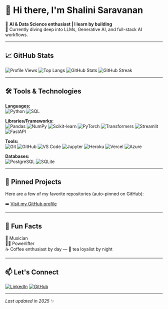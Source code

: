 # 👋 Hi there, I'm Shalini Saravanan

🚀 **AI & Data Science enthusiast | I learn by building**  
🎯 Currently diving deep into LLMs, Generative AI, and full-stack AI workflows.

---

## 📈 GitHub Stats

![Profile Views](https://komarev.com/ghpvc/?username=shalinis97&label=Profile%20Views&color=0e75b6&style=flat)
![Top Langs](https://github-readme-stats.vercel.app/api/top-langs/?username=shalinis97&layout=compact&theme=default)
![GitHub Stats](https://github-readme-stats.vercel.app/api?username=shalinis97&show_icons=true&theme=default)
![GitHub Streak](https://github-readme-streak-stats.herokuapp.com/?user=shalinis97&theme=default)

---

## 🛠️ Tools & Technologies

**Languages:**  
![Python](https://img.shields.io/badge/-Python-3776AB?logo=python&logoColor=white&style=flat-square)
![SQL](https://img.shields.io/badge/-SQL-003B57?logo=postgresql&logoColor=white&style=flat-square)

**Libraries/Frameworks:**  
![Pandas](https://img.shields.io/badge/-Pandas-150458?logo=pandas&logoColor=white&style=flat-square)
![NumPy](https://img.shields.io/badge/-NumPy-013243?logo=numpy&logoColor=white&style=flat-square)
![Scikit-learn](https://img.shields.io/badge/-Scikit--learn-F7931E?logo=scikit-learn&logoColor=white&style=flat-square)
![PyTorch](https://img.shields.io/badge/-PyTorch-EE4C2C?logo=pytorch&logoColor=white&style=flat-square)
![Transformers](https://img.shields.io/badge/-HuggingFace%20Transformers-FFD21F?logo=huggingface&logoColor=black&style=flat-square)
![Streamlit](https://img.shields.io/badge/-Streamlit-FF4B4B?logo=streamlit&logoColor=white&style=flat-square)
![FastAPI](https://img.shields.io/badge/-FastAPI-009688?logo=fastapi&logoColor=white&style=flat-square)

**Tools:**  
![Git](https://img.shields.io/badge/-Git-F05032?logo=git&logoColor=white&style=flat-square)
![GitHub](https://img.shields.io/badge/-GitHub-181717?logo=github&logoColor=white&style=flat-square)
![VS Code](https://img.shields.io/badge/-VS%20Code-007ACC?logo=visualstudiocode&logoColor=white&style=flat-square)
![Jupyter](https://img.shields.io/badge/-Jupyter-F37626?logo=jupyter&logoColor=white&style=flat-square)
![Heroku](https://img.shields.io/badge/-Heroku-430098?logo=heroku&logoColor=white&style=flat-square)
![Vercel](https://img.shields.io/badge/-Vercel-000000?logo=vercel&logoColor=white&style=flat-square)
![Azure](https://img.shields.io/badge/-Azure-0078D4?logo=microsoftazure&logoColor=white&style=flat-square)

**Databases:**  
![PostgreSQL](https://img.shields.io/badge/-PostgreSQL-336791?logo=postgresql&logoColor=white&style=flat-square)
![SQLite](https://img.shields.io/badge/-SQLite-003B57?logo=sqlite&logoColor=white&style=flat-square)

---

## 📌 Pinned Projects

Here are a few of my favorite repositories (auto-pinned on GitHub):

➡️ [Visit my GitHub profile](https://github.com/shalinis97?tab=repositories)

---

## 🎸 Fun Facts

🎵 Musician  
🏋️‍♀️ Powerlifter  
☕ Coffee enthusiast by day — 🍵 tea loyalist by night

---

## 📫 Let's Connect

[![LinkedIn](https://img.shields.io/badge/-LinkedIn-0A66C2?logo=linkedin&logoColor=white&style=flat-square)](https://www.linkedin.com/in/shalinis97)
[![GitHub](https://img.shields.io/badge/-GitHub-181717?logo=github&logoColor=white&style=flat-square)](https://github.com/shalinis97)

---

*Last updated in 2025* ✨

